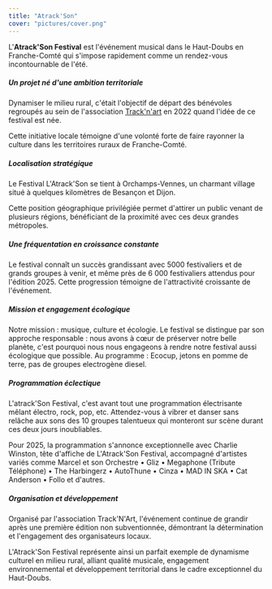 ```yaml
---
title: "Atrack'Son"
cover: "pictures/cover.png"
---
```



L'**Atrack'Son Festival** est l'événement musical dans le Haut-Doubs en Franche-Comté qui s'impose rapidement comme un
rendez-vous incontournable de l'été.


##### Un projet né d'une ambition territoriale

Dynamiser le milieu rural, c'était l'objectif de départ des bénévoles regroupés au sein de l'association
[Track'n'art](https://tracknart.org/) en 2022 quand l'idée de ce festival est née.

Cette initiative locale témoigne d'une volonté forte de faire rayonner la culture dans les territoires ruraux
de Franche-Comté.


##### Localisation stratégique

Le Festival L'Atrack'Son se tient à Orchamps-Vennes, un charmant village situé à quelques kilomètres de Besançon et
Dijon.

Cette position géographique privilégiée permet d'attirer un public venant de plusieurs régions, bénéficiant de la
proximité avec ces deux grandes métropoles.


##### Une fréquentation en croissance constante

Le festival connaît un succès grandissant avec 5000 festivaliers et de grands groupes à venir, et même près de 6 000
festivaliers attendus pour l'édition 2025. Cette progression témoigne de l'attractivité croissante de l'événement.


##### Mission et engagement écologique

Notre mission : musique, culture et écologie. Le festival se distingue par son approche responsable : nous avons à cœur
de préserver notre belle planète, c'est pourquoi nous nous engageons à rendre notre festival aussi écologique que
possible. Au programme : Ecocup, jetons en pomme de terre, pas de groupes electrogène diesel.


##### Programmation éclectique

L'atrack'Son Festival, c'est avant tout une programmation électrisante mêlant électro, rock, pop, etc. Attendez-vous à
vibrer et danser sans relâche aux sons des 10 groupes talentueux qui monteront sur scène durant ces deux jours
inoubliables.

Pour 2025, la programmation s'annonce exceptionnelle avec Charlie Winston, tête d'affiche de L'Atrack'Son Festival,
accompagné d'artistes variés comme Marcel et son Orchestre • Gliz • Megaphone (Tribute Téléphone) • The Harbingerz •
AutoThune • Cinza • MAD IN SKA • Cat Anderson • Follo et d'autres.


##### Organisation et développement

Organisé par l'association Track'N'Art, l'événement continue de grandir après une première édition non subventionnée,
démontrant la détermination et l'engagement des organisateurs locaux.

L'Atrack'Son Festival représente ainsi un parfait exemple de dynamisme culturel en milieu rural, alliant qualité
musicale, engagement environnemental et développement territorial dans le cadre exceptionnel du Haut-Doubs.
